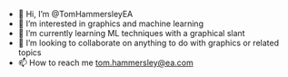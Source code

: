 - 👋 Hi, I’m @TomHammersleyEA
- 👀 I’m interested in graphics and machine learning
- 🌱 I’m currently learning ML techniques with a graphical slant
- 💞️ I’m looking to collaborate on anything to do with graphics or related topics
- 📫 How to reach me tom.hammersley@ea.com

<!---
TomHammersleyEA/TomHammersleyEA is a ✨ special ✨ repository because its `README.md` (this file) appears on your GitHub profile.
You can click the Preview link to take a look at your changes.
--->
